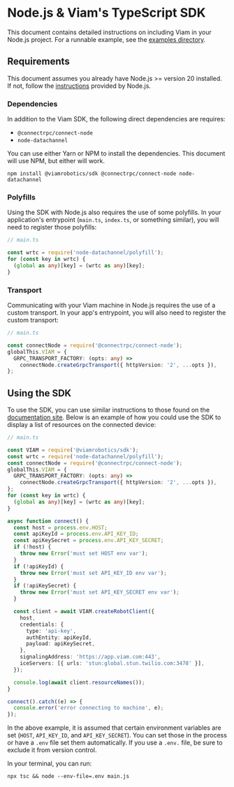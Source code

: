 # Node.js & Viam's TypeScript SDK

This document contains detailed instructions on including Viam in your Node.js project. For a runnable example, see the [examples directory](/examples/node/).

## Requirements

This document assumes you already have Node.js >= version 20 installed. If not, follow the [instructions](https://nodejs.org/en/learn/getting-started/how-to-install-nodejs) provided by Node.js.

### Dependencies

In addition to the Viam SDK, the following direct dependencies are requires:

- `@connectrpc/connect-node`
- `node-datachannel`

You can use either Yarn or NPM to install the dependencies. This document will use NPM, but either will work.

`npm install @viamrobotics/sdk @connectrpc/connect-node node-datachannel`

### Polyfills

Using the SDK with Node.js also requires the use of some polyfills. In your application's entrypoint (`main.ts`, `index.ts`, or something similar), you will need to register those polyfills:

```ts
// main.ts

const wrtc = require('node-datachannel/polyfill');
for (const key in wrtc) {
  (global as any)[key] = (wrtc as any)[key];
}
```

### Transport

Communicating with your Viam machine in Node.js requires the use of a custom transport. In your app's entrypoint, you will also need to register the custom transport:

```ts
// main.ts

const connectNode = require('@connectrpc/connect-node');
globalThis.VIAM = {
  GRPC_TRANSPORT_FACTORY: (opts: any) =>
    connectNode.createGrpcTransport({ httpVersion: '2', ...opts }),
};
```

## Using the SDK

To use the SDK, you can use similar instructions to those found on the [documentation site](https://docs.viam.com/build/program/). Below is an example of how you could use the SDK to display a list of resources on the connected device:

```ts
// main.ts

const VIAM = require('@viamrobotics/sdk');
const wrtc = require('node-datachannel/polyfill');
const connectNode = require('@connectrpc/connect-node');
globalThis.VIAM = {
  GRPC_TRANSPORT_FACTORY: (opts: any) =>
    connectNode.createGrpcTransport({ httpVersion: '2', ...opts }),
};
for (const key in wrtc) {
  (global as any)[key] = (wrtc as any)[key];
}

async function connect() {
  const host = process.env.HOST;
  const apiKeyId = process.env.API_KEY_ID;
  const apiKeySecret = process.env.API_KEY_SECRET;
  if (!host) {
    throw new Error('must set HOST env var');
  }
  if (!apiKeyId) {
    throw new Error('must set API_KEY_ID env var');
  }
  if (!apiKeySecret) {
    throw new Error('must set API_KEY_SECRET env var');
  }

  const client = await VIAM.createRobotClient({
    host,
    credentials: {
      type: 'api-key',
      authEntity: apiKeyId,
      payload: apiKeySecret,
    },
    signalingAddress: 'https://app.viam.com:443',
    iceServers: [{ urls: 'stun:global.stun.twilio.com:3478' }],
  });

  console.log(await client.resourceNames());
}

connect().catch((e) => {
  console.error('error connecting to machine', e);
});
```

In the above example, it is assumed that certain environment variables are set (`HOST`, `API_KEY_ID`, and `API_KEY_SECRET`). You can set those in the process or have a `.env` file set them automatically. If you use a `.env.` file, be sure to exclude it from version control.

In your terminal, you can run:

`npx tsc && node --env-file=.env main.js`
